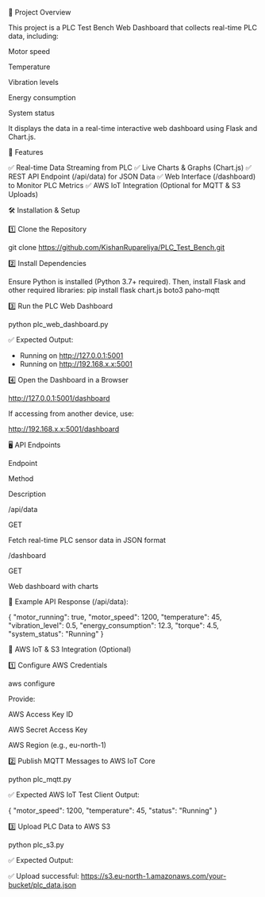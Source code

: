 📌 Project Overview

This project is a PLC Test Bench Web Dashboard that collects real-time PLC data, including:

Motor speed

Temperature

Vibration levels

Energy consumption

System status

It displays the data in a real-time interactive web dashboard using Flask and Chart.js.

🚀 Features

✅ Real-time Data Streaming from PLC
✅ Live Charts & Graphs (Chart.js)
✅ REST API Endpoint (/api/data) for JSON Data
✅ Web Interface (/dashboard) to Monitor PLC Metrics
✅ AWS IoT Integration (Optional for MQTT & S3 Uploads)

🛠 Installation & Setup

1️⃣ Clone the Repository

git clone https://github.com/KishanRupareliya/PLC_Test_Bench.git

2️⃣ Install Dependencies

Ensure Python is installed (Python 3.7+ required). Then, install Flask and other required libraries:
pip install flask chart.js boto3 paho-mqtt

3️⃣ Run the PLC Web Dashboard

python plc_web_dashboard.py

✅ Expected Output:

 * Running on http://127.0.0.1:5001
 * Running on http://192.168.x.x:5001

4️⃣ Open the Dashboard in a Browser

http://127.0.0.1:5001/dashboard

If accessing from another device, use:

http://192.168.x.x:5001/dashboard

🖥 API Endpoints

Endpoint

Method

Description

/api/data

GET

Fetch real-time PLC sensor data in JSON format

/dashboard

GET

Web dashboard with charts

📌 Example API Response (/api/data):

{
    "motor_running": true,
    "motor_speed": 1200,
    "temperature": 45,
    "vibration_level": 0.5,
    "energy_consumption": 12.3,
    "torque": 4.5,
    "system_status": "Running"
}


📡 AWS IoT & S3 Integration (Optional)

1️⃣ Configure AWS Credentials

aws configure

Provide:

AWS Access Key ID

AWS Secret Access Key

AWS Region (e.g., eu-north-1)

2️⃣ Publish MQTT Messages to AWS IoT Core

python plc_mqtt.py

✅ Expected AWS IoT Test Client Output:

{
  "motor_speed": 1200,
  "temperature": 45,
  "status": "Running"
}

3️⃣ Upload PLC Data to AWS S3

python plc_s3.py

✅ Expected Output:

✅ Upload successful: https://s3.eu-north-1.amazonaws.com/your-bucket/plc_data.json


